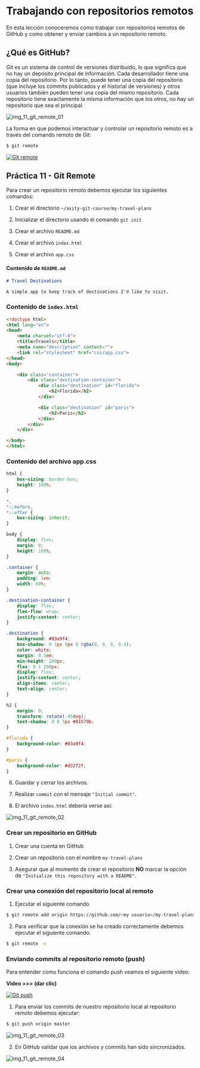 # Trabajando con repositorios remotos

En esta lección conoceremos como trabajar con repositorios remotos de GitHub y como obtener y enviar cambios a un repositorio remoto.

## ¿Qué es GitHub?

Git es un sistema de control de versiones distribuido, lo que significa que no hay un depósito principal de información. Cada desarrollador tiene una copia del repositorio. Por lo tanto, puede tener una copia del repositorio (que incluye los commits publicados y el historial de versiones) y otros usuarios también pueden tener una copia del mismo repositorio. Cada repositorio tiene exactamente la misma información que los otros, no hay un repositorio que sea el principal.

![img_11_git_remote_01](images/img_11_git_remote_01.png)

La forma en que podemos interactuar y controlar un repositorio remoto es a través del comando remoto de Git:

```bash
$ git remote
```

[![Git remote](http://img.youtube.com/vi/414f0ukhOTY/0.jpg)](http://www.youtube.com/watch?v=414f0ukhOTY "Git remote")

## Práctica 11 - Git Remote

Para crear un repositorio remoto debemos ejecutar los siguientes comandos:

 1. Crear el directorio `~/axity-git-course/my-travel-plans`

 2. Inicializar el directorio usando el comando `git init`

 3. Crear el archivo `README.md`

 4. Crear el archivo `index.html`

 5. Crear el archivo `app.css`

#### Contenido de `README.md`

```markdown
# Travel Destinations

A simple app to keep track of destinations I'd like to visit.
```

### Contenido de `index.html`

```html
<!doctype html>
<html lang="en">
<head>
    <meta charset="utf-8">
    <title>Travels</title>
    <meta name="description" content="">
    <link rel="stylesheet" href="css/app.css">
</head>
<body>

    <div class="container">
        <div class="destination-container">
            <div class="destination" id="florida">
                <h2>Florida</h2>
            </div>

            <div class="destination" id="paris">
                <h2>Paris</h2>
            </div>
        </div>
    </div>

</body>
</html>
```

### Contenido del archivo app.css

```css
html {
    box-sizing: border-box;
    height: 100%;
}

*,
*::before,
*::after {
    box-sizing: inherit;
}

body {
    display: flex;
    margin: 0;
    height: 100%;
}

.container {
    margin: auto;
    padding: 1em;
    width: 80%;
}

.destination-container {
    display: flex;
    flex-flow: wrap;
    justify-content: center;
}

.destination {
    background: #03a9f4;
    box-shadow: 0 1px 9px 0 rgba(0, 0, 0, 0.4);
    color: white;
    margin: 0.5em;
    min-height: 200px;
    flex: 0 1 200px;
    display: flex;
    justify-content: center;
    align-items: center;
    text-align: center;
}

h2 {
    margin: 0;
    transform: rotate(-45deg);
    text-shadow: 0 0 5px #01579b;
}

#florida {
    background-color: #03a9f4;
}

#paris {
    background-color: #d32f2f;
}
```
 6. Guardar y cerrar los archivos.

 7. Realizar `commit`  con el mensaje `"Initial commit"`.

 8. El archivo `index.html` debería verse así:

![img_11_git_remote_02](images/img_11_git_remote_02.png)

### Crear un repositorio en GitHub

 1. Crear una cuenta en GitHub

 2. Crear un repositorio con el nombre `my-travel-plans`

 3. Asegurar que al momento de crear el repositorio **NO** marcar la opción de `"Initialize this repository with a README"`.

###  Crear una conexión del repositorio local al remoto

 1. Ejecutar el siguiente comando 

```bash
$ git remote add origin https://github.com/<my usuario>/my-travel-plans.git
```

 2. Para verificar que la conexión se ha creado correctamente debemos ejecutar el siguiente comando:

```bash
$ git remote -v
```
### Enviando commits al repositorio remoto (push)

Para entender  como funciona el comando push veamos el siguiente video:

**Video >>> (dar clic)**

[![Git push](http://img.youtube.com/vi/21TvMEtMRys/0.jpg)](http://www.youtube.com/watch?v=21TvMEtMRys "Git push")

 1. Para enviar los commits de nuestro repositorio local al repositorio remoto debemos ejecutar:

```bash
$ git push origin master
```

![img_11_git_remote_03](images/img_11_git_remote_03.png)

 2. En GitHub validar que los archivos y commits han sido sincronizados.

![img_11_git_remote_04](images/img_11_git_remote_04.png)




<!--stackedit_data:
eyJoaXN0b3J5IjpbLTEwMTQ5ODIxMzcsLTIzODIyOTk3NSwtMT
UwNDA4MTg3NSwxMzk4MDA1NjA1LDM2MTE5OTA1NCw4NTE4OTAw
ODAsLTE5OTA4NDI3NDQsLTE4NTI1Mjg1MDgsNDY5NzQ4MDAyLD
EyMTIxNDg5MjcsMTY1NDgzNzQ3MSwxMzE0NzM0NTU3LC0xNTQ0
MDM1NzA3LDE3MTI0MjM5NDEsMTM2NDg3OTE4Nyw3MDY4MDA5Nz
EsMTM3Njg0ODA5NCwtNTIyNzc5OTA2LDUzNDA5ODAxN119
-->